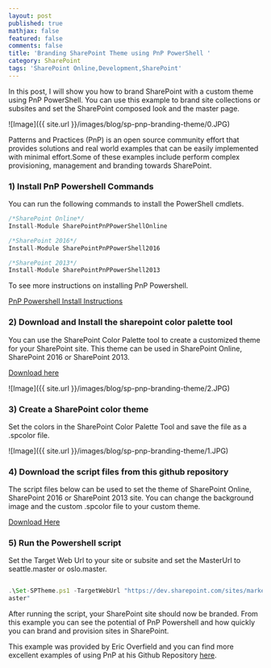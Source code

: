 ```yaml
---
layout: post
published: true
mathjax: false
featured: false
comments: false
title: 'Branding SharePoint Theme using PnP PowerShell '
category: SharePoint
tags: 'SharePoint Online,Development,SharePoint'
---
```

In this post, I will show you how to brand SharePoint with a custom theme using PnP PowerShell. You can use this example to brand site collections or subsites and set the SharePoint composed look and the master page.

![Image]({{ site.url }}/images/blog/sp-pnp-branding-theme/0.JPG)

Patterns and Practices (PnP) is an open source community effort that provides solutions and real world examples that can be easily implemented with minimal effort.Some of these examples include perform complex provisioning, management and branding towards SharePoint.


### 1) Install PnP Powershell Commands

You can run the following commands to install the PowerShell cmdlets. 

```javascript
/*SharePoint Online*/
Install-Module SharePointPnPPowerShellOnline

/*SharePoint 2016*/
Install-Module SharePointPnPPowerShell2016

/*SharePoint 2013*/	
Install-Module SharePointPnPPowerShell2013

```

To see more instructions on installing PnP Powershell.

<a href="https://github.com/SharePoint/PnP-PowerShell#installation">PnP Powershell Install Instructions</a>

### 2) Download  and Install the sharepoint color palette tool

You can use the SharePoint Color Palette tool to create a customized theme for your SharePoint site. This theme can be used in SharePoint Online, SharePoint 2016 or SharePoint 2013.

<a href="https://www.microsoft.com/en-us/download/details.aspx?id=38182">Download here</a>

![Image]({{ site.url }}/images/blog/sp-pnp-branding-theme/2.JPG)

### 3) Create a SharePoint color theme

Set the colors in the SharePoint Color Palette Tool and save the file as a .spcolor file.

![Image]({{ site.url }}/images/blog/sp-pnp-branding-theme/1.JPG)

### 4) Download the script files from this github repository

The script files below can be used to set the theme of SharePoint Online, SharePoint 2016 or SharePoint 2013 site. You can change the background image and the custom .spcolor file to your custom theme.

<a href="https://github.com/ldsouza/Pnp-SharePoint-Branding/tree/master/Set%20SharePoint%20Theme">Download Here</a>

### 5) Run the Powershell script

Set the Target Web Url to your site or subsite and set the MasterUrl to seattle.master or oslo.master.

```javascript

.\Set-SPTheme.ps1 -TargetWebUrl "https://dev.sharepoint.com/sites/marketing" -MasterUrl "seattle.m
aster"

```
After running the script, your SharePoint site should now be branded. From this example you can see the potential of PnP Powershell and how quickly you can brand and provision sites in SharePoint.

This example was provided by Eric Overfield and you can find more excellent examples of using PnP at his Github Repository <a href="https://github.com/eoverfield/SP-Branding-Options">here</a>.
